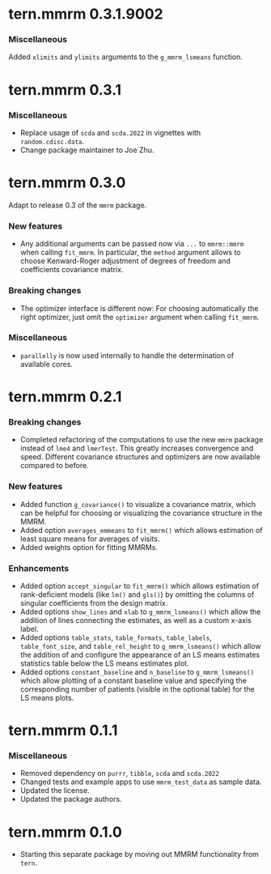 # tern.mmrm 0.3.1.9002

### Miscellaneous

Added `xlimits` and `ylimits` arguments to the `g_mmrm_lsmeans` function.

# tern.mmrm 0.3.1

### Miscellaneous

* Replace usage of `scda` and `scda.2022` in vignettes with `random.cdisc.data`.
* Change package maintainer to Joe Zhu.

# tern.mmrm 0.3.0

Adapt to release 0.3 of the `mmrm` package.

### New features

* Any additional arguments can be passed now via `...` to `mmrm::mmrm` when
  calling `fit_mmrm`. In particular, the `method` argument allows to choose
  Kenward-Roger adjustment of degrees of freedom and coefficients covariance
  matrix.

### Breaking changes

* The optimizer interface is different now: For choosing automatically the right
  optimizer, just omit the `optimizer` argument when calling `fit_mmrm`.
  
### Miscellaneous

* `parallelly` is now used internally to handle the determination of available cores.

# tern.mmrm 0.2.1

### Breaking changes

* Completed refactoring of the computations to use the new `mmrm` package instead
  of `lme4` and `lmerTest`. This greatly increases convergence and speed. Different
  covariance structures and optimizers are now available compared to before.

### New features

* Added function `g_covariance()` to visualize a covariance matrix, which
  can be helpful for choosing or visualizing the covariance structure in the MMRM.
* Added option `averages_emmeans` to `fit_mmrm()` which allows estimation of
  least square means for averages of visits.
* Added weights option for fitting MMRMs.

### Enhancements

* Added option `accept_singular` to `fit_mmrm()` which allows estimation of
  rank-deficient models (like `lm()` and `gls()`) by omitting the columns
  of singular coefficients from the design matrix.
* Added options `show_lines` and `xlab` to `g_mmrm_lsmeans()` which allow the
  addition of lines connecting the estimates, as well as a custom x-axis label.
* Added options `table_stats`, `table_formats`, `table_labels`, `table_font_size`,
  and `table_rel_height` to `g_mmrm_lsmeans()` which allow the addition of and
  configure the appearance of an LS means estimates statistics table below the LS
  means estimates plot.
* Added options `constant_baseline` and `n_baseline` to `g_mmrm_lsmeans()` which
  allow plotting of a constant baseline value and specifying the corresponding
  number of patients (visible in the optional table) for the LS means plots.

# tern.mmrm 0.1.1

### Miscellaneous

* Removed dependency on `purrr`, `tibble`, `scda` and `scda.2022`
* Changed tests and example apps to use `mmrm_test_data` as sample data.
* Updated the license.
* Updated the package authors.

# tern.mmrm 0.1.0

* Starting this separate package by moving out MMRM functionality from `tern`.
